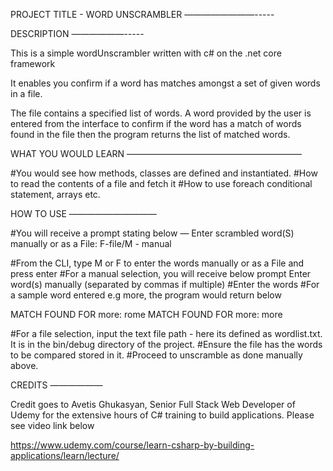 
PROJECT TITLE - WORD UNSCRAMBLER
————————-----


DESCRIPTION
——————-----

This is a simple wordUnscrambler written with c# on the .net core framework

It enables you confirm if a word has matches amongst a set of given words in a file.

The file contains a specified list of words. A word provided by the user is entered from the interface to confirm if the word has a match of words found in the file then the program returns the list of matched words.

WHAT YOU WOULD LEARN
————————————————————

#You would see how methods, classes are defined and instantiated.
#How to read the contents of a file and fetch it
#How to use foreach conditional statement, arrays etc.

HOW TO USE
——————————

#You will receive a prompt stating below —
Enter scrambled word(S) manually or as a File: F-file/M - manual

#From the CLI, type M or F to enter the words manually or as a File and press enter
#For a manual selection, you will receive below prompt
Enter word(s) manually (separated by commas if multiple)
#Enter the words 
#For a sample word entered e.g more, the program would return below

MATCH FOUND FOR more: rome
MATCH FOUND FOR more: more

#For a file selection, input the text file path - here its defined as wordlist.txt. It is in the bin/debug directory of the project. 
#Ensure the file has the words to be compared stored in it. 
#Proceed to unscramble as done manually above.


CREDITS
——————

Credit goes to Avetis Ghukasyan, Senior Full Stack Web Developer of Udemy for the extensive hours of C# training to build applications. Please see video link below

https://www.udemy.com/course/learn-csharp-by-building-applications/learn/lecture/